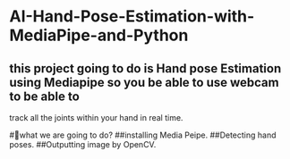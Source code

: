# AI-Hand-Pose-Estimation-with-MediaPipe-and-Python

## this project going to do is Hand pose Estimation using Mediapipe so you be able to use webcam to be able to
track all the joints within your hand in real time.

#📜what we are going to do?
##installing Media Peipe.
##Detecting hand poses.
##Outputting image by OpenCV.

